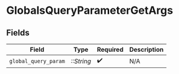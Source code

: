 # GlobalsQueryParameterGetArgs


## Fields

| Field                | Type                 | Required             | Description          |
| -------------------- | -------------------- | -------------------- | -------------------- |
| `global_query_param` | *::String*           | :heavy_check_mark:   | N/A                  |